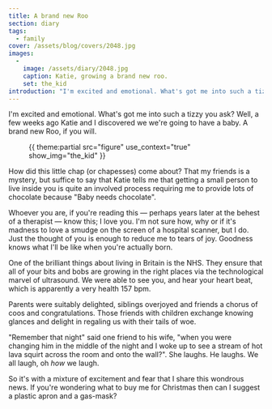 ```yaml
---
title: A brand new Roo
section: diary
tags:
  - family
cover: /assets/blog/covers/2048.jpg
images:
  - 
    image: /assets/diary/2048.jpg
    caption: Katie, growing a brand new roo.
    set: the_kid
introduction: "I'm excited and emotional. What's got me into such a tizzy you ask? Well, a few weeks ago Katie and I discovered we we're going to have a baby. A brand new Roo, if you will."
---
```

I'm excited and emotional. What's got me into such a tizzy you ask? Well, a few weeks ago Katie and I discovered we we're going to have a baby. A brand new Roo, if you will.

<figure class="inline">{{ theme:partial src="figure" use_context="true" show_img="the_kid" }}</figure>

How did this little chap (or chapesses) come about? That my friends is a mystery, but suffice to say that Katie tells me that getting a small person to live inside you is quite an involved process requiring me to provide lots of chocolate because "Baby needs chocolate".

Whoever you are, if you're reading this — perhaps years later at the behest of a therapist — know this; I love you. I'm not sure how, why or if it's madness to love a smudge on the screen of a hospital scanner, but I do. Just the thought of you is enough to reduce me to tears of joy. Goodness knows what I'll be like when you're actually born.

One of the brilliant things about living in Britain is the NHS. They ensure that all of your bits and bobs are growing in the right places via the technological marvel of ultrasound. We were able to see you, and hear your heart beat, which is apparently a very health 157 bpm. 

Parents were suitably delighted, siblings overjoyed and friends a chorus of coos and congratulations. Those friends with children exchange knowing glances and delight in regaling us with their tails of woe.

"Remember that night" said one friend to his wife, "when you were changing him in the middle of the night and I woke up to see a stream of hot lava squirt across the room and onto the wall?". She laughs. He laughs. We all laugh, oh _how_ we laugh. 

So it's with a mixture of excitement and fear that I share this wondrous news. If you're wondering what to buy me for Christmas then can I suggest a plastic apron and a gas-mask?